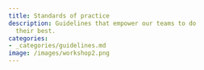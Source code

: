 ```yaml
---
title: Standards of practice
description: Guidelines that empower our teams to do
  their best.
categories:
- _categories/guidelines.md
image: /images/workshop2.png
---
```

